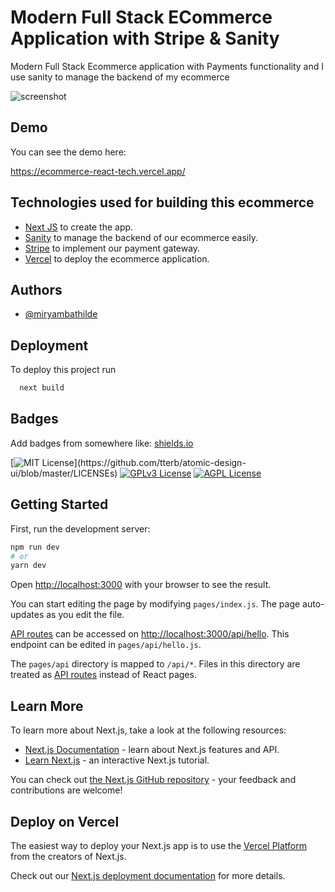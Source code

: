 # Modern Full Stack ECommerce Application with Stripe & Sanity

Modern Full Stack Ecommerce application with Payments functionality and I use sanity to manage the backend of my ecommerce

![screenshot](https://user-images.githubusercontent.com/72916496/176389044-48cabfe3-c6b2-44d0-8b17-e86e351a9c2a.png)


## Demo

You can see the demo here:

https://ecommerce-react-tech.vercel.app/


## Technologies used for building this ecommerce

 - [Next JS](https://nextjs.org/) to create the app.
 - [Sanity](https://www.sanity.io/) to manage the backend of our ecommerce easily.
 - [Stripe](https://stripe.com/es) to implement our payment gateway.
 - [Vercel](https://vercel.com/) to deploy the ecommerce application.


## Authors

- [@miryambathilde](https://github.com/miryambathilde)


## Deployment

To deploy this project run

```bash
  next build
```


## Badges

Add badges from somewhere like: [shields.io](https://shields.io/)

[![MIT License](https://img.shields.io/apm/l/atomic-design-ui.svg?)](https://github.com/tterb/atomic-design-ui/blob/master/LICENSEs)
[![GPLv3 License](https://img.shields.io/badge/License-GPL%20v3-yellow.svg)](https://opensource.org/licenses/)
[![AGPL License](https://img.shields.io/badge/license-AGPL-blue.svg)](http://www.gnu.org/licenses/agpl-3.0)




## Getting Started

First, run the development server:

```bash
npm run dev
# or
yarn dev
```

Open [http://localhost:3000](http://localhost:3000) with your browser to see the result.

You can start editing the page by modifying `pages/index.js`. The page auto-updates as you edit the file.

[API routes](https://nextjs.org/docs/api-routes/introduction) can be accessed on [http://localhost:3000/api/hello](http://localhost:3000/api/hello). This endpoint can be edited in `pages/api/hello.js`.

The `pages/api` directory is mapped to `/api/*`. Files in this directory are treated as [API routes](https://nextjs.org/docs/api-routes/introduction) instead of React pages.

## Learn More

To learn more about Next.js, take a look at the following resources:

- [Next.js Documentation](https://nextjs.org/docs) - learn about Next.js features and API.
- [Learn Next.js](https://nextjs.org/learn) - an interactive Next.js tutorial.

You can check out [the Next.js GitHub repository](https://github.com/vercel/next.js/) - your feedback and contributions are welcome!

## Deploy on Vercel

The easiest way to deploy your Next.js app is to use the [Vercel Platform](https://vercel.com/new?utm_medium=default-template&filter=next.js&utm_source=create-next-app&utm_campaign=create-next-app-readme) from the creators of Next.js.

Check out our [Next.js deployment documentation](https://nextjs.org/docs/deployment) for more details.
